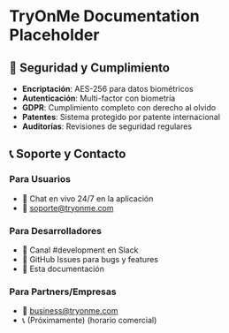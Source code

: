 # TryOnMe Documentation Placeholder

## 🔐 Seguridad y Cumplimiento

- **Encriptación**: AES-256 para datos biométricos
- **Autenticación**: Multi-factor con biometría
- **GDPR**: Cumplimiento completo con derecho al olvido
- **Patentes**: Sistema protegido por patente internacional
- **Auditorías**: Revisiones de seguridad regulares

## 📞 Soporte y Contacto

### Para Usuarios
- 💬 Chat en vivo 24/7 en la aplicación
- 📧 soporte@tryonme.com
  

### Para Desarrolladores
- 🔧 Canal #development en Slack
- 📝 GitHub Issues para bugs y features
- 📖 Esta documentación

### Para Partners/Empresas
- 🤝 business@tryonme.com
- 📞 (Próximamente) (horario comercial)